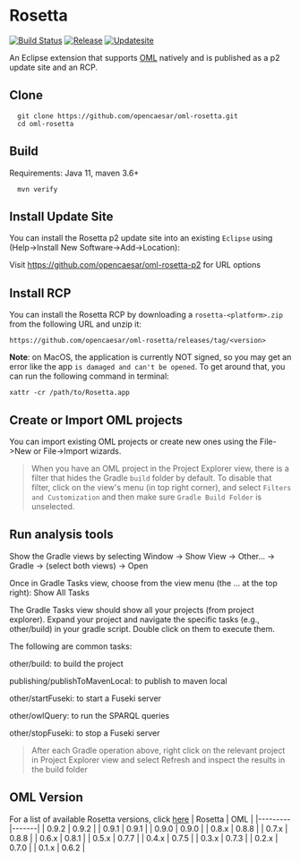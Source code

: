 # Rosetta

[![Build Status](https://travis-ci.com/opencaesar/oml-rosetta.svg?branch=master)](https://travis-ci.com/opencaesar/oml-rosetta)
[![Release](https://img.shields.io/github/v/release/opencaesar/oml-rosetta?label=download)](https://github.com/opencaesar/oml-rosetta/releases/latest)
[![Updatesite](https://img.shields.io/badge/p2-updatesite-yellow.svg?longCache=true)](https://github.com/opencaesar/oml-rosetta-p2)


An Eclipse extension that supports [OML](https://opencaesar.github.io/oml-spec) natively and is published as a p2 update site and an RCP.


## Clone
```
  git clone https://github.com/opencaesar/oml-rosetta.git
  cd oml-rosetta
```

## Build

Requirements: Java 11, maven 3.6+
```
  mvn verify
```

## Install Update Site

You can install the Rosetta p2 update site into an existing ```Eclipse``` using (Help->Install New Software->Add->Location):

Visit https://github.com/opencaesar/oml-rosetta-p2 for URL options

## Install RCP

You can install the Rosetta RCP by downloading a ```rosetta-<platform>.zip``` from the following URL and unzip it:

```https://github.com/opencaesar/oml-rosetta/releases/tag/<version>```

**Note**: on MacOS, the application is currently NOT signed, so you may get an error like the app `is damaged and can't be opened`. To get around that, you can run the following command in terminal:
```
xattr -cr /path/to/Rosetta.app
```

## Create or Import OML projects

You can import existing OML projects or create new ones using the File->New or File->Import wizards.

> When you have an OML project in the Project Explorer view, there is a filter that hides the Gradle `build` folder by default. To disable that filter, click on the view's menu (in top right corner), and select `Filters and Customization` and then make sure `Gradle Build Folder` is unselected.

## Run analysis tools

Show the Gradle views by selecting Window -> Show View -> Other... -> Gradle -> (select both views) -> Open

Once in Gradle Tasks view, choose from the view menu (the ... at the top right): Show All Tasks

The Gradle Tasks view should show all your projects (from project explorer). Expand your project and navigate the specific tasks (e.g., other/build) in your gradle script. Double click on them to execute them. 

The following are common tasks:

other/build: to build the project

publishing/publishToMavenLocal: to publish to maven local

other/startFuseki: to start a Fuseki server

other/owlQuery: to run the SPARQL queries

other/stopFuseki: to stop a Fuseki server

> After each Gradle operation above, right click on the relevant project in Project Explorer view and select Refresh and inspect the results in the build folder

## OML Version
For a list of available Rosetta versions, click [here](https://github.com/opencaesar/oml-rosetta/releases)
| Rosetta | OML   |
|---------|-------|
| 0.9.2   | 0.9.2 |
| 0.9.1   | 0.9.1 |
| 0.9.0   | 0.9.0 |
| 0.8.x   | 0.8.8 |
| 0.7.x   | 0.8.8 |
| 0.6.x   | 0.8.1 |
| 0.5.x   | 0.7.7 |
| 0.4.x   | 0.7.5 |
| 0.3.x   | 0.7.3 |
| 0.2.x   | 0.7.0 |
| 0.1.x   | 0.6.2 |
